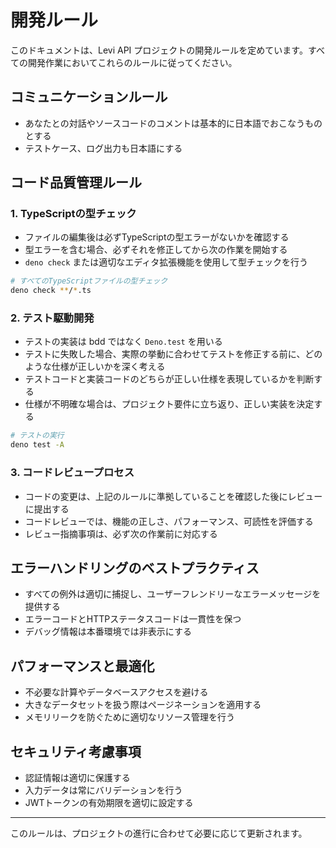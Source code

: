 # 開発ルール

このドキュメントは、Levi API
プロジェクトの開発ルールを定めています。すべての開発作業においてこれらのルールに従ってください。

## コミュニケーションルール

- あなたとの対話やソースコードのコメントは基本的に日本語でおこなうものとする
- テストケース、ログ出力も日本語にする

## コード品質管理ルール

### 1. TypeScriptの型チェック

- ファイルの編集後は必ずTypeScriptの型エラーがないかを確認する
- 型エラーを含む場合、必ずそれを修正してから次の作業を開始する
- `deno check` または適切なエディタ拡張機能を使用して型チェックを行う

```bash
# すべてのTypeScriptファイルの型チェック
deno check **/*.ts
```

### 2. テスト駆動開発

- テストの実装は bdd ではなく `Deno.test` を用いる
- テストに失敗した場合、実際の挙動に合わせてテストを修正する前に、どのような仕様が正しいかを深く考える
- テストコードと実装コードのどちらが正しい仕様を表現しているかを判断する
- 仕様が不明確な場合は、プロジェクト要件に立ち返り、正しい実装を決定する

```bash
# テストの実行
deno test -A
```

### 3. コードレビュープロセス

- コードの変更は、上記のルールに準拠していることを確認した後にレビューに提出する
- コードレビューでは、機能の正しさ、パフォーマンス、可読性を評価する
- レビュー指摘事項は、必ず次の作業前に対応する

## エラーハンドリングのベストプラクティス

- すべての例外は適切に捕捉し、ユーザーフレンドリーなエラーメッセージを提供する
- エラーコードとHTTPステータスコードは一貫性を保つ
- デバッグ情報は本番環境では非表示にする

## パフォーマンスと最適化

- 不必要な計算やデータベースアクセスを避ける
- 大きなデータセットを扱う際はページネーションを適用する
- メモリリークを防ぐために適切なリソース管理を行う

## セキュリティ考慮事項

- 認証情報は適切に保護する
- 入力データは常にバリデーションを行う
- JWTトークンの有効期限を適切に設定する

---

このルールは、プロジェクトの進行に合わせて必要に応じて更新されます。
